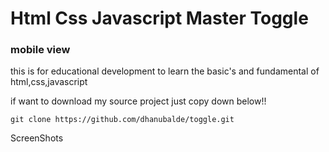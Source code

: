 # Html Css Javascript Master Toggle
### mobile view

this is for educational development to learn the basic's
and fundamental of html,css,javascript

if want to download my source project 
just copy down below!!

```shell
git clone https://github.com/dhanubalde/toggle.git
```

ScreenShots
<img src="./image/desktop" alt=""/>
